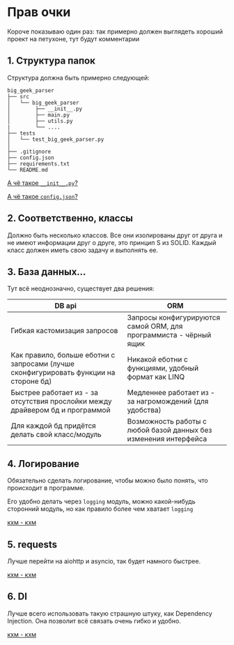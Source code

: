 # Прав очки

Короче показываю один раз: так примерно должен выглядеть хороший проект на петухоне, тут будут комментарии

## 1. Структура папок

Структура должна быть примерно следующей:

```
big_geek_parser
├── src
│   └── big_geek_parser 
│        ├── __init__.py
│        ├── main.py
│        ├── utils.py
|        └── ....
├── tests
│   └── test_big_geek_parser.py
│
├── .gitignore
├── config.json
├── requirements.txt
└── README.md
```

[А чё такое `__init__.py`?](https://docs.python.org/3/tutorial/modules.html)

[А чё такое `config.json`?](https://stackoverflow.com/a/68244012)
## 2. Соответственно, классы 

Должно быть несколько классов. Все они изолированы друг от друга и не имеют информации друг о друге, это принцип S из SOLID. Каждый класс должен иметь свою задачу и выполнять ее. 


## 3. База данных...

Тут всё неоднозначно, существует два решения:

| DB api                                                                                | ORM                                                               |
|---------------------------------------------------------------------------------------|-------------------------------------------------------------------|
| Гибкая кастомизация запросов                                                          | Запросы конфигурируются самой ORM, для программиста - чёрный ящик |
| Как правило, больше еботни с запросами (лучше сконфигурировать функции на стороне бд) | Никакой еботни с функциями, удобный формат как LINQ               |
| Быстрее работает из - за отсутствия прослойки между драйвером бд и программой         | Медленнее работает из - за нагромождений (для удобства)           |
| Для каждой бд придётся делать свой класс/модуль                                       | Возможность работы с любой базой данных без изменения интерфейса  |

## 4. Логирование

Обязательно сделать логирование, чтобы можно было понять, что происходит в программе.

Его удобно делать через `logging` модуль, можно какой-нибудь сторонний модуль, но как правило более чем хватает `logging`

[кхм - кхм](https://habr.com/ru/post/513966/)

## 5. requests

Лучше перейти на aiohttp и asyncio, так будет намного быстрее. 

[кхм - кхм](https://habr.com/ru/company/kts/blog/560058/)

## 6. DI

Лучше всего использовать такую страшную штуку, как Dependency Injection. Она позволит всё связать очень гибко и удобно. 

[кхм - кхм](https://habr.com/ru/post/514950/)